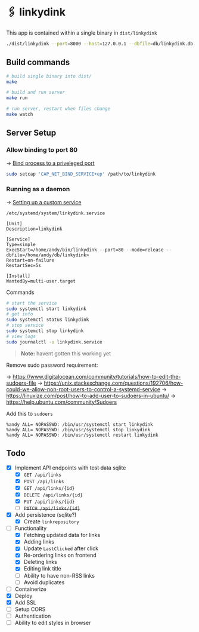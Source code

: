 # 🖇 linkydink

This app is contained within a single binary in `dist/linkydink`

```bash
./dist/linkydink --port=8000 --host=127.0.0.1 --dbfile=db/linkydink.db
```

## Build commands

```bash
# build single binary into dist/
make

# build and run server
make run

# run server, restart when files change
make watch
```

## Server Setup

### Allow binding to port 80

-> [Bind process to a priveleged port](https://www.baeldung.com/linux/bind-process-privileged-port)

```bash
sudo setcap 'CAP_NET_BIND_SERVICE+ep' /path/to/linkydink
```

### Running as a daemon

-> [Setting up a custom service](https://www.slingacademy.com/article/ubuntu-how-to-create-a-custom-systemd-service/)


`/etc/systemd/system/linkydink.service`
```
[Unit]
Description=linkydink

[Service]
Type=simple
ExecStart=/home/andy/bin/linkydink --port=80 --mode=release --dbfile=/home/andy/db/linkydink>
Restart=on-failure
RestartSec=5s

[Install]
WantedBy=multi-user.target
```

Commands

```bash
# start the service
sudo systemctl start linkydink
# get info
sudo systemctl status linkydink
# stop service
sudo systemctl stop linkydink
# view logs
sudo journalctl -u linkydink.service
```

> **Note:** havent gotten this working yet

Remove sudo password requirement:

 -> https://www.digitalocean.com/community/tutorials/how-to-edit-the-sudoers-file
 -> https://unix.stackexchange.com/questions/192706/how-could-we-allow-non-root-users-to-control-a-systemd-service
 -> https://linuxize.com/post/how-to-add-user-to-sudoers-in-ubuntu/
 -> https://help.ubuntu.com/community/Sudoers

Add this to `sudoers`

```
%andy ALL= NOPASSWD: /bin/usr/systemctl start linkydink
%andy ALL= NOPASSWD: /bin/usr/systemctl stop linkydink
%andy ALL= NOPASSWD: /bin/usr/systemctl restart linkydink
```


## Todo

 - [x] Implement API endpoints with ~~test data~~ sqlite
   -  [x] `GET /api/links`
   -  [x] `POST /api/links`
   -  [x] `GET /api/links/{id}`
   -  [x] `DELETE /api/links/{id}`
   -  [x] `PUT /api/links/{id}` 
   -  [ ] ~~`PATCH /api/links/{id}`~~
 - [x] Add persistence (sqlite?)
   - [x] Create `linkrepository`
 - [ ] Functionality
   - [x] Fetching updated data for links
   - [x] Adding links
   - [x] Update `LastClicked` after click
   - [x] Re-ordering links on frontend
   - [x] Deleting links
   - [x] Editing link title
   - [ ] Ability to have non-RSS links
   - [ ] Avoid duplicates
 - [ ] Containerize
 - [x] Deploy
 - [x] Add SSL
 - [ ] Setup CORS
 - [ ] Authentication
 - [ ] Ability to edit styles in browser
